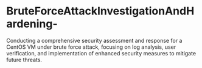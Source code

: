 # BruteForceAttackInvestigationAndHardening-
Conducting a comprehensive security assessment and response for a CentOS VM under brute force attack, focusing on log analysis, user verification, and implementation of enhanced security measures to mitigate future threats. 
